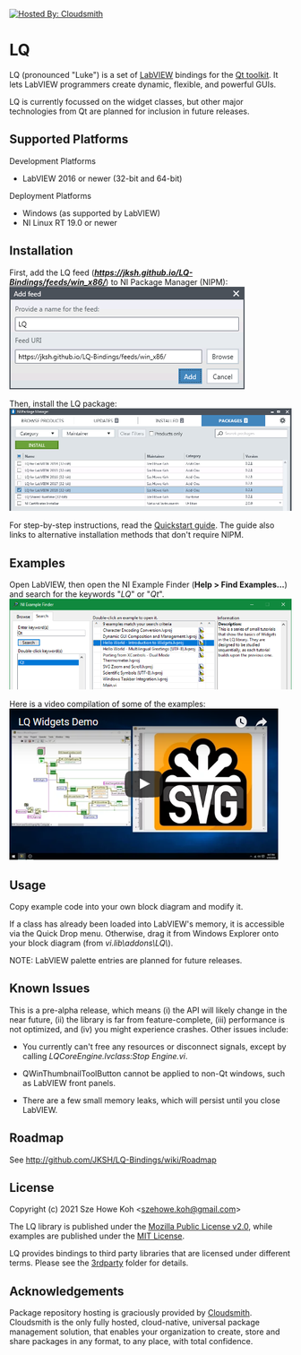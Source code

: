 [![Hosted By: Cloudsmith](https://img.shields.io/badge/OSS%20hosting%20by-cloudsmith-blue?logo=cloudsmith&style=flat-square)](https://cloudsmith.com)

LQ
==
LQ (pronounced "Luke") is a set of [LabVIEW](https://www.ni.com/labview/)
bindings for the [Qt toolkit](https://www.qt.io/). It lets LabVIEW programmers
create dynamic, flexible, and powerful GUIs.

LQ is currently focussed on the widget classes, but other major technologies
from Qt are planned for inclusion in future releases.


Supported Platforms
-------------------
Development Platforms
* LabVIEW 2016 or newer (32-bit and 64-bit)

Deployment Platforms
* Windows (as supported by LabVIEW)
* NI Linux RT 19.0 or newer


Installation
------------
First, add the LQ feed (_**https://jksh.github.io/LQ-Bindings/feeds/win_x86/**_)
to NI Package Manager (NIPM):  
![Adding the LQ feed](docs/assets/images/nipm-add-feed-lq.png)

Then, install the LQ package:  
![Installing LQ packages](docs/assets/images/nipm-packages-install-lq.png)

For step-by-step instructions, read the [Quickstart guide](https://jksh.github.io/LQ-Bindings/docs/).
The guide also links to alternative installation methods that don't require NIPM.


Examples
--------
Open LabVIEW, then open the NI Example Finder (**Help > Find Examples...**) and
search for the keywords "_LQ_" or "_Qt_".  
![Searching for examples](docs/assets/images/ni-example-finder-lq.png)

Here is a video compilation of some of the examples:  
[![Video thumbnail](docs/assets/images/demo_vid_0.1.0_thumb.png)](https://www.youtube.com/watch?v=YChRI1cMfiI)


Usage
-----
Copy example code into your own block diagram and modify it.

If a class has already been loaded into LabVIEW's memory, it is accessible via
the Quick Drop menu. Otherwise, drag it from Windows Explorer onto your block
diagram (from _vi.lib\addons\LQ\\_).

NOTE: LabVIEW palette entries are planned for future releases.


Known Issues
------------
This is a pre-alpha release, which means (i) the API will likely change in the
near future, (ii) the library is far from feature-complete, (iii) performance is
not optimized, and (iv) you might experience crashes. Other issues include:

* You currently can't free any resources or disconnect signals, except by
  calling _LQCoreEngine.lvclass:Stop Engine.vi_.

* QWinThumbnailToolButton cannot be applied to non-Qt windows, such as LabVIEW
  front panels.

* There are a few small memory leaks, which will persist until you close
  LabVIEW.


Roadmap
-------
See http://github.com/JKSH/LQ-Bindings/wiki/Roadmap


License
-------
Copyright (c) 2021 Sze Howe Koh <<szehowe.koh@gmail.com>>

The LQ library is published under the [Mozilla Public License v2.0](LICENSE.MPLv2),
while examples are published under the [MIT License](examples/LICENSE.MIT).

LQ provides bindings to third party libraries that are licensed under different terms.
Please see the [3rdparty](3rdparty) folder for details.


Acknowledgements
----------------
Package repository hosting is graciously provided by  [Cloudsmith](https://cloudsmith.com).
Cloudsmith is the only fully hosted, cloud-native, universal package management solution, that
enables your organization to create, store and share packages in any format, to any place, with total
confidence.
